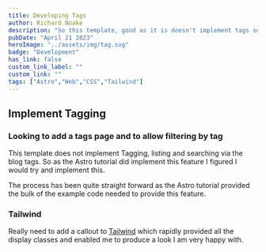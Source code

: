 ```yaml
---
title: Developing Tags
author: Richard Noake
description: "So this template, good as it is doesn't implement tags so lets go!!"
pubDate: "April 21 2023"
heroImage: "../assets/img/tag.svg"
badge: "Development"
has_link: false
custom_link_label: ""
custom_link: ""
tags: ["Astro","Web","CSS","Tailwind"]
---
```


## Implement Tagging

### Looking to add a tags page and to allow filtering by tag

This template does not implement Tagging, listing and searching via the blog tags. So as the Astro tutorial did implement this feature I figured I would try and implement this.

The process has been quite straight forward as the Astro tutorial provided the bulk of the example code needed to provide this feature.

### Tailwind

Really need to add a callout to [Tailwind](https://tailwindcss.com/) which rapidly provided all the display classes and enabled me to produce a look I am very happy with.
